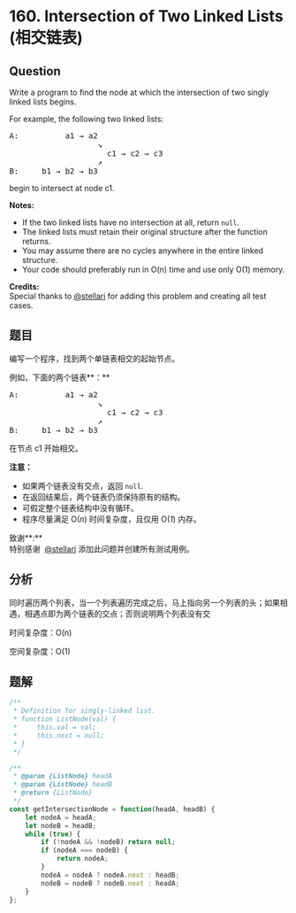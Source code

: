 # 160. Intersection of Two Linked Lists (相交链表)

## Question

Write a program to find the node at which the intersection of two singly linked lists begins.

For example, the following two linked lists:

<pre>
A:          a1 → a2
                   ↘
                     c1 → c2 → c3
                   ↗
B:     b1 → b2 → b3
</pre>

begin to intersect at node c1.

**Notes:**

-   If the two linked lists have no intersection at all, return `null`.
-   The linked lists must retain their original structure after the function returns.
-   You may assume there are no cycles anywhere in the entire linked structure.
-   Your code should preferably run in O(n) time and use only O(1) memory.

**Credits:**  
Special thanks to [@stellari](https://oj.leetcode.com/discuss/user/stellari) for adding this problem and creating all test cases.

## 题目

编写一个程序，找到两个单链表相交的起始节点。

例如，下面的两个链表**：**

<pre>
A:          a1 → a2
                   ↘
                     c1 → c2 → c3
                   ↗
B:     b1 → b2 → b3
</pre>

在节点 c1 开始相交。

**注意：**

-   如果两个链表没有交点，返回 `null`.
-   在返回结果后，两个链表仍须保持原有的结构。
-   可假定整个链表结构中没有循环。
-   程序尽量满足 O(_n_) 时间复杂度，且仅用 O(_1_) 内存。

致谢**:**  
特别感谢  [@stellari](https://oj.leetcode.com/discuss/user/stellari) 添加此问题并创建所有测试用例。

## 分析

同时遍历两个列表，当一个列表遍历完成之后，马上指向另一个列表的头；如果相遇，相遇点即为两个链表的交点；否则说明两个列表没有交

时间复杂度：O(n)

空间复杂度：O(1)

## 题解

```javascript
/**
 * Definition for singly-linked list.
 * function ListNode(val) {
 *     this.val = val;
 *     this.next = null;
 * }
 */

/**
 * @param {ListNode} headA
 * @param {ListNode} headB
 * @return {ListNode}
 */
const getIntersectionNode = function(headA, headB) {
    let nodeA = headA;
    let nodeB = headB;
    while (true) {
        if (!nodeA && !nodeB) return null;
        if (nodeA === nodeB) {
            return nodeA;
        }
        nodeA = nodeA ? nodeA.next : headB;
        nodeB = nodeB ? nodeB.next : headA;
    }
};
```
